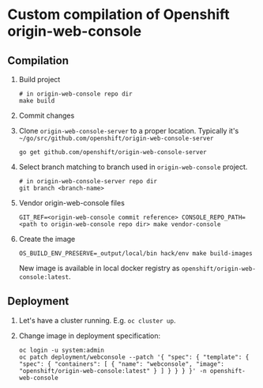 # Custom compilation of Openshift origin-web-console

## Compilation

1. Build project

   ```
   # in origin-web-console repo dir
   make build
   ```

1. Commit changes
1. Clone `origin-web-console-server` to a proper location. Typically it's `~/go/src/github.com/openshift/origin-web-console-server`

   ```
   go get github.com/openshift/origin-web-console-server
   ```

1. Select branch matching to branch used in `origin-web-console` project.

   ```
   # in origin-web-console-server repo dir
   git branch <branch-name>
   ```

1. Vendor origin-web-console files

   ```
   GIT_REF=<origin-web-console commit reference> CONSOLE_REPO_PATH=<path to origin-web-console repo dir> make vendor-console
   ```

1. Create the image

   ```
   OS_BUILD_ENV_PRESERVE=_output/local/bin hack/env make build-images
   ```

   New image is available in local docker registry as `openshift/origin-web-console:latest`.

## Deployment

1. Let's have a cluster running. E.g. `oc cluster up`.
1. Change image in deployment specification:

   ```
   oc login -u system:admin
   oc patch deployment/webconsole --patch '{ "spec": { "template": { "spec": { "containers": [ { "name": "webconsole", "image": "openshift/origin-web-console:latest" } ] } } } }' -n openshift-web-console
   ```